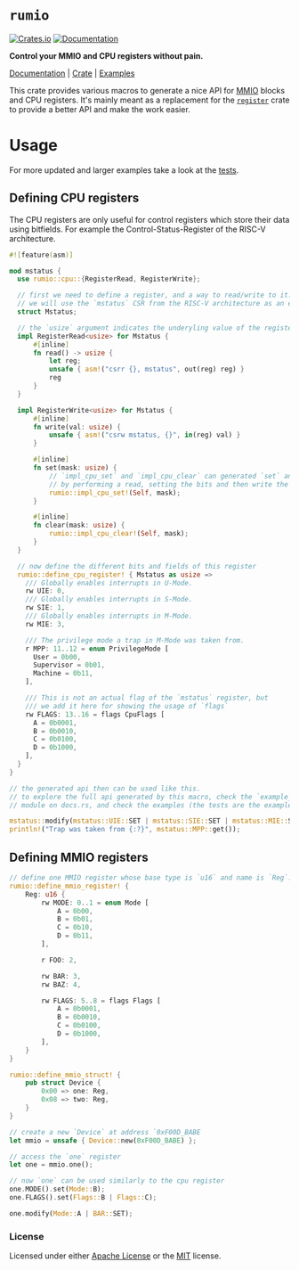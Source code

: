 `rumio`
=======
[![Crates.io](https://img.shields.io/crates/v/rumio.svg)](https://crates.io/crates/rumio)
[![Documentation](https://img.shields.io/badge/documentation-docs.rs-blue.svg)](https://docs.rs/rumio)

**Control your MMIO and CPU registers without pain.**

[Documentation][docs-rs] | [Crate][crates-io] | [Examples][examples]

This crate provides various macros to generate a nice API for [MMIO][mmio] blocks
and CPU registers. It's mainly meant as a replacement for the [`register`][regs-rs] crate
to provide a better API and make the work easier.

# Usage

For more updated and larger examples take a look at the [tests][examples].

## Defining CPU registers

The CPU registers are only useful for control registers which store their data using
bitfields. For example the Control-Status-Register of the RISC-V architecture.

```rust
#![feature(asm)]

mod mstatus {
  use rumio::cpu::{RegisterRead, RegisterWrite};

  // first we need to define a register, and a way to read/write to it.
  // we will use the `mstatus` CSR from the RISC-V architecture as an example
  struct Mstatus;

  // the `usize` argument indicates the underyling value of the register.
  impl RegisterRead<usize> for Mstatus {
      #[inline]
      fn read() -> usize {
          let reg;
          unsafe { asm!("csrr {}, mstatus", out(reg) reg) }
          reg
      }
  }

  impl RegisterWrite<usize> for Mstatus {
      #[inline]
      fn write(val: usize) {
          unsafe { asm!("csrw mstatus, {}", in(reg) val) }
      }

      #[inline]
      fn set(mask: usize) {
          // `impl_cpu_set` and `impl_cpu_clear` can generated `set` and `clear`
          // by performing a read, setting the bits and then write the value again.
          rumio::impl_cpu_set!(Self, mask);
      }

      #[inline]
      fn clear(mask: usize) {
          rumio::impl_cpu_clear!(Self, mask);
      }
  }

  // now define the different bits and fields of this register
  rumio::define_cpu_register! { Mstatus as usize =>
    /// Globally enables interrupts in U-Mode.
    rw UIE: 0,
    /// Globally enables interrupts in S-Mode.
    rw SIE: 1,
    /// Globally enables interrupts in M-Mode.
    rw MIE: 3,

    /// The privilege mode a trap in M-Mode was taken from.
    r MPP: 11..12 = enum PrivilegeMode [
      User = 0b00,
      Supervisor = 0b01,
      Machine = 0b11,
    ],

    /// This is not an actual flag of the `mstatus` register, but
    /// we add it here for showing the usage of `flags`
    rw FLAGS: 13..16 = flags CpuFlags [
      A = 0b0001,
      B = 0b0010,
      C = 0b0100,
      D = 0b1000,
    ],
  }
}

// the generated api then can be used like this.
// to explore the full api generated by this macro, check the `example_generated`
// module on docs.rs, and check the examples (the tests are the examples)

mstatus::modify(mstatus::UIE::SET | mstatus::SIE::SET | mstatus::MIE::SET);
println!("Trap was taken from {:?}", mstatus::MPP::get());
```

## Defining MMIO registers

```rust
// define one MMIO register whose base type is `u16` and name is `Reg`.
rumio::define_mmio_register! {
    Reg: u16 {
        rw MODE: 0..1 = enum Mode [
            A = 0b00,
            B = 0b01,
            C = 0b10,
            D = 0b11,
        ],

        r FOO: 2,

        rw BAR: 3,
        rw BAZ: 4,

        rw FLAGS: 5..8 = flags Flags [
            A = 0b0001,
            B = 0b0010,
            C = 0b0100,
            D = 0b1000,
        ],
    }
}

rumio::define_mmio_struct! {
    pub struct Device {
        0x00 => one: Reg,
        0x08 => two: Reg,
    }
}

// create a new `Device` at address `0xF00D_BABE
let mmio = unsafe { Device::new(0xF00D_BABE) };

// access the `one` register
let one = mmio.one();

// now `one` can be used similarly to the cpu register
one.MODE().set(Mode::B);
one.FLAGS().set(Flags::B | Flags::C);

one.modify(Mode::A | BAR::SET);
```

### License

Licensed under either [Apache License][apache] or the [MIT][mit] license.


[docs-rs]: https://docs.rs/rumio
[crates-io]: https://crates.io/crates/ruumio
[examples]: https://github.com/Stupremee/rumio/tree/main/tests
[apache]: https://github.com/Stupremee/rumio/tree/main/LICENSE-APACHE
[mit]: https://github.com/Stupremee/rumio/tree/main/LICENSE-MIT
[mmio]: https://en.wikipedia.org/wiki/Memory-mapped_I/O
[regs-rs]: https://docs.rs/register

